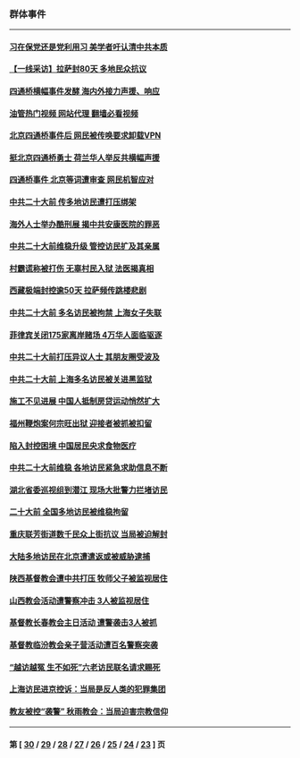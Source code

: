 ### 群体事件
---
#### [习在保党还是党利用习 美学者吁认清中共本质](../../pages/ncid279/n13857367.md?11181245) 
#### [【一线采访】拉萨封80天 多地民众抗议](../../pages/ncid279/n13853861.md?11181245) 
#### [四通桥横幅事件发酵 海内外接力声援、响应](../../pages/ncid279/n13849373.md?11181245) 
#### [油管热门视频 网站代理 翻墙必看视频](http://138.2.39.72:81/youtube.html?epic-marker?11181245)
#### [北京四通桥事件后 网民被传唤要求卸载VPN](../../pages/ncid279/n13847833.md?11181245) 
#### [挺北京四通桥勇士 荷兰华人举反共横幅声援](../../pages/ncid279/n13846812.md?11181245) 
#### [四通桥事件 北京等词遭审查 网民机智应对](../../pages/ncid279/n13845578.md?11181245) 
#### [中共二十大前 传多地访民遭打压绑架](../../pages/ncid279/n13843740.md?11181245) 
#### [海外人士举办酷刑展 揭中共安康医院的罪恶](../../pages/ncid279/n13842499.md?11181245) 
#### [中共二十大前维稳升级 管控访民扩及其亲属](../../pages/ncid279/n13842240.md?11181245) 
#### [村霸谎称被打伤 无辜村民入狱 法医揭真相](../../pages/ncid279/n13838149.md?11181245) 
#### [西藏极端封控逾50天 拉萨频传跳楼悲剧](../../pages/ncid279/n13836551.md?11181245) 
#### [中共二十大前 多名访民被拘禁 上海女子失联](../../pages/ncid279/n13834363.md?11181245) 
#### [菲律宾关闭175家离岸赌场 4万华人面临驱逐](../../pages/ncid279/n13833169.md?11181245) 
#### [中共二十大前打压异议人士 其朋友圈受波及](../../pages/ncid279/n13833136.md?11181245) 
#### [中共二十大前 上海多名访民被关进黑监狱](../../pages/ncid279/n13829500.md?11181245) 
#### [施工不见进展 中国人抵制房贷运动悄然扩大](../../pages/ncid279/n13828435.md?11181245) 
#### [福州鞭炮案何宗旺出狱 迎接者被抓被扣留](../../pages/ncid279/n13824304.md?11181245) 
#### [陷入封控困境 中国居民央求食物医疗](../../pages/ncid279/n13823589.md?11181245) 
#### [中共二十大前维稳 各地访民紧急求助信息不断](../../pages/ncid279/n13822888.md?11181245) 
#### [湖北省委巡视组到潜江 现场大批警力拦堵访民](../../pages/ncid279/n13820243.md?11181245) 
#### [二十大前 全国多地访民被维稳拘留](../../pages/ncid279/n13819431.md?11181245) 
#### [重庆联芳街道数千民众上街抗议 当局被迫解封](../../pages/ncid279/n13812220.md?11181245) 
#### [大陆多地访民在北京遭遣返或被威胁逮捕](../../pages/ncid279/n13812104.md?11181245) 
#### [陕西基督教会遭中共打压 牧师父子被监视居住](../../pages/ncid279/n13811611.md?11181245) 
#### [山西教会活动遭警察冲击 3人被监视居住](../../pages/ncid279/n13808966.md?11181245) 
#### [基督教长春教会主日活动 遭警袭击3人被抓](../../pages/ncid279/n13806935.md?11181245) 
#### [基督教临汾教会亲子营活动遭百名警察突袭](../../pages/ncid279/n13806527.md?11181245) 
#### [“越访越冤 生不如死”六老访民联名请求赐死](../../pages/ncid279/n13805907.md?11181245) 
#### [上海访民进京控诉：当局是反人类的犯罪集团](../../pages/ncid279/n13803858.md?11181245) 
#### [教友被控“袭警” 秋雨教会：当局迫害宗教信仰](../../pages/ncid279/n13803563.md?11181245) 

---
#### 第 [ [30](./30.md?11181245) / [29](./29.md?11181245) / [28](./28.md?11181245) / [27](./27.md?11181245) / [26](./26.md?11181245) / [25](./25.md?11181245) / [24](./24.md?11181245) / [23](./23.md?11181245) ] 页
